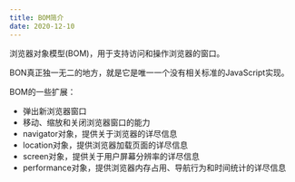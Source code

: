 ```yaml
---
title: BOM简介
date: 2020-12-10
---
```


浏览器对象模型(BOM)，用于支持访问和操作浏览器的窗口。

BON真正独一无二的地方，就是它是唯一一个没有相关标准的JavaScript实现。

BOM的一些扩展：

- 弹出新浏览器窗口
- 移动、缩放和关闭浏览器窗口的能力
- navigator对象，提供关于浏览器的详尽信息
- location对象，提供浏览器加载页面的详尽信息
- screen对象，提供关于用户屏幕分辨率的详尽信息
- performance对象，提供浏览器内存占用、导航行为和时间统计的详尽信息

